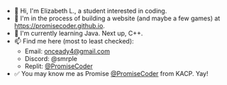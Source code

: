 - 👋 Hi, I'm Elizabeth L., a student interested in coding.
- 👀 I'm in the process of building a website (and maybe a few games) at https://promisecoder.github.io.
- 🌱 I'm currently learning Java. Next up, C++.
- 📫 Find me here (most to least checked):
  - Email: onceady4@gmail.com
  - Discord: @smrple
  - Replit: [@PromiseCoder](https://replit.com/@PromiseCoder)
- ✅ You may know me as Promise [@PromiseCoder](https://khanacademy.org/profile/PromiseCoder/projects) from KACP. Yay!

<!--
👋 Hi, I’m  ...

👀 I’m interested in ...

🌱 I’m currently learning ...

💞️ I’m looking to collaborate on ...

📫 How to reach me ...
-->

<!---
PromiseCoder/PromiseCoder is a ✨ special ✨ repository because its `README.md` (this file) appears on your GitHub profile.
You can click the Preview link to take a look at your changes.
--->
